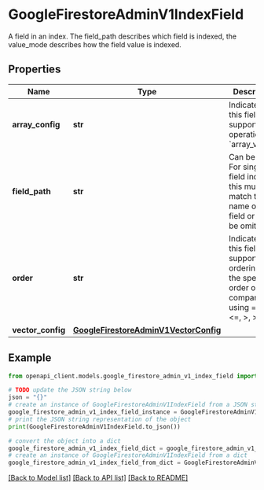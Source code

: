 # GoogleFirestoreAdminV1IndexField

A field in an index. The field_path describes which field is indexed, the value_mode describes how the field value is indexed.

## Properties

Name | Type | Description | Notes
------------ | ------------- | ------------- | -------------
**array_config** | **str** | Indicates that this field supports operations on &#x60;array_value&#x60;s. | [optional] 
**field_path** | **str** | Can be __name__. For single field indexes, this must match the name of the field or may be omitted. | [optional] 
**order** | **str** | Indicates that this field supports ordering by the specified order or comparing using &#x3D;, !&#x3D;, &lt;, &lt;&#x3D;, &gt;, &gt;&#x3D;. | [optional] 
**vector_config** | [**GoogleFirestoreAdminV1VectorConfig**](GoogleFirestoreAdminV1VectorConfig.md) |  | [optional] 

## Example

```python
from openapi_client.models.google_firestore_admin_v1_index_field import GoogleFirestoreAdminV1IndexField

# TODO update the JSON string below
json = "{}"
# create an instance of GoogleFirestoreAdminV1IndexField from a JSON string
google_firestore_admin_v1_index_field_instance = GoogleFirestoreAdminV1IndexField.from_json(json)
# print the JSON string representation of the object
print(GoogleFirestoreAdminV1IndexField.to_json())

# convert the object into a dict
google_firestore_admin_v1_index_field_dict = google_firestore_admin_v1_index_field_instance.to_dict()
# create an instance of GoogleFirestoreAdminV1IndexField from a dict
google_firestore_admin_v1_index_field_from_dict = GoogleFirestoreAdminV1IndexField.from_dict(google_firestore_admin_v1_index_field_dict)
```
[[Back to Model list]](../README.md#documentation-for-models) [[Back to API list]](../README.md#documentation-for-api-endpoints) [[Back to README]](../README.md)


